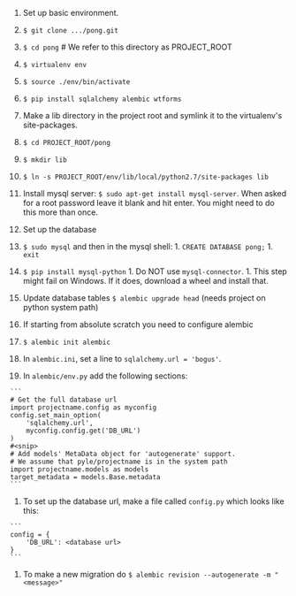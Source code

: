 1. Set up basic environment.
  1. `$ git clone .../pong.git`
  1. `$ cd pong` # We refer to this directory as PROJECT_ROOT
  1. `$ virtualenv env`
  1. `$ source ./env/bin/activate`
  1. `$ pip install sqlalchemy alembic wtforms`

1. Make a lib directory in the project root and symlink it to the virtualenv's site-packages.
  1. `$ cd PROJECT_ROOT/pong`
  1. `$ mkdir lib`
  1. `$ ln -s PROJECT_ROOT/env/lib/local/python2.7/site-packages lib`

1. Install mysql server: `$ sudo apt-get install mysql-server`. When asked for a root password leave it blank and hit enter. You might need to do this more than once.

1. Set up the database
  1. `$ sudo mysql` and then in the mysql shell:
    1. `CREATE DATABASE pong;`
    1. `exit`
  1. `$ pip install mysql-python`
    1. Do NOT use `mysql-connector`.
    1. This step might fail on Windows. If it does, download a wheel and install that.
  1. Update database tables `$ alembic upgrade head` (needs project on python system path)

1. If starting from absolute scratch you need to configure alembic
  1. `$ alembic init alembic`
  1. In `alembic.ini`, set a line to `sqlalchemy.url = 'bogus'`.
  1. In `alembic/env.py` add the following sections:

    ```
    # Get the full database url
    import projectname.config as myconfig
    config.set_main_option(
        'sqlalchemy.url',
        myconfig.config.get('DB_URL')
    )
    #<snip>
    # Add models' MetaData object for 'autogenerate' support.
    # We assume that pyle/projectname is in the system path
    import projectname.models as models
    target_metadata = models.Base.metadata
    ```

  1. To set up the database url, make a file called `config.py` which looks like this:

    ```
    config = {
        'DB_URL': <database url>
    } 
    ```

1. To make a new migration do `$ alembic revision --autogenerate -m "<message>"`
